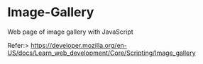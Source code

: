 # Image-Gallery
Web page of image gallery with JavaScript  

Refer:> https://developer.mozilla.org/en-US/docs/Learn_web_development/Core/Scripting/Image_gallery
